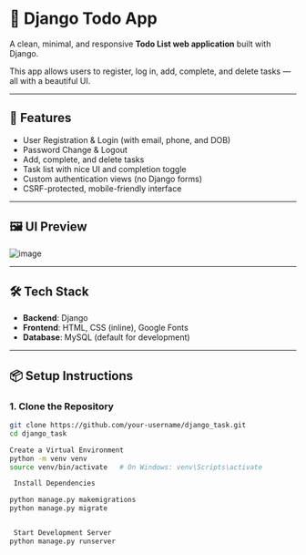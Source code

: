 # 📝 Django Todo App

A clean, minimal, and responsive **Todo List web application** built with Django.

This app allows users to register, log in, add, complete, and delete tasks — all with a beautiful UI.

---

## 🚀 Features

- User Registration & Login (with email, phone, and DOB)
- Password Change & Logout
- Add, complete, and delete tasks
- Task list with nice UI and completion toggle
- Custom authentication views (no Django forms)
- CSRF-protected, mobile-friendly interface

---

## 🖼️ UI Preview

![image](https://github.com/user-attachments/assets/04e77b97-f999-4343-ba72-edd97cf8d05d)


---

## 🛠️ Tech Stack

- **Backend**: Django
- **Frontend**: HTML, CSS (inline), Google Fonts
- **Database**: MySQL (default for development)

---

## 📦 Setup Instructions

### 1. Clone the Repository

```bash
git clone https://github.com/your-username/django_task.git
cd django_task

Create a Virtual Environment
python -m venv venv
source venv/bin/activate   # On Windows: venv\Scripts\activate

 Install Dependencies

python manage.py makemigrations
python manage.py migrate


 Start Development Server
python manage.py runserver

